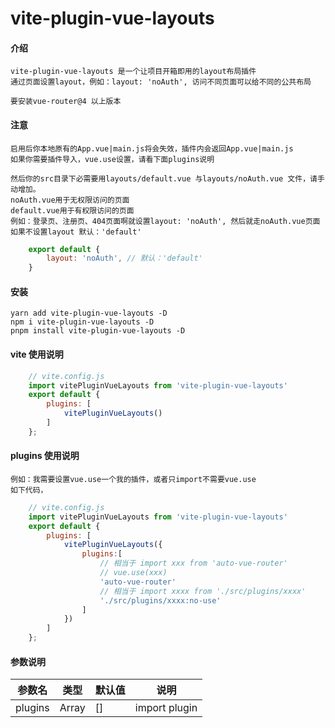 # vite-plugin-vue-layouts
#### 介绍
    vite-plugin-vue-layouts 是一个让项目开箱即用的layout布局插件
    通过页面设置layout，例如：layout: 'noAuth', 访问不同页面可以给不同的公共布局

    要安装vue-router@4 以上版本

#### 注意
    启用后你本地原有的App.vue|main.js将会失效，插件内会返回App.vue|main.js
    如果你需要插件导入，vue.use设置，请看下面plugins说明

    然后你的src目录下必需要用layouts/default.vue 与layouts/noAuth.vue 文件，请手动增加。
    noAuth.vue用于无权限访问的页面
    default.vue用于有权限访问的页面
    例如：登录页、注册页、404页面啊就设置layout: 'noAuth', 然后就走noAuth.vue页面
    如果不设置layout 默认：'default'
```js
    export default {
        layout: 'noAuth', // 默认：'default'
    }
```
#### 安装
    yarn add vite-plugin-vue-layouts -D
    npm i vite-plugin-vue-layouts -D
    pnpm install vite-plugin-vue-layouts -D

#### vite 使用说明
```js
    // vite.config.js
    import vitePluginVueLayouts from 'vite-plugin-vue-layouts'
    export default {
        plugins: [
            vitePluginVueLayouts()
        ]
    };
```

#### plugins 使用说明
    例如：我需要设置vue.use一个我的插件，或者只import不需要vue.use
    如下代码，
```js
    // vite.config.js
    import vitePluginVueLayouts from 'vite-plugin-vue-layouts'
    export default {
        plugins: [
            vitePluginVueLayouts({
                plugins:[
                    // 相当于 import xxx from 'auto-vue-router'
                    // vue.use(xxx)
                    'auto-vue-router'
                    // 相当于 import xxxx from './src/plugins/xxxx'
                    './src/plugins/xxxx:no-use'
                ]
            })
        ]
    };
```


#### 参数说明
| 参数名 | 类型 | 默认值 | 说明 |
| -------- | -------- | -------- | -------- |
| plugins | Array | [] | import plugin |
